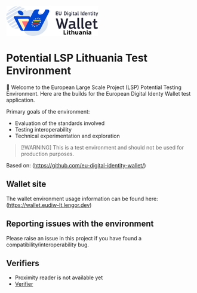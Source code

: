 ![Logo](./src/static/images/ic-logo.svg)

# Potential LSP Lithuania Test Environment
👋 Welcome to the European Large Scale Project (LSP) Potential Testing Environment. Here are the builds for the European Digital Identy Wallet test application.

Primary goals of the environment:
- Evaluation of the standards involved
- Testing interoperability
- Technical experimentation and exploration

> [!WARNING] This is a test environment and should not be used for production purposes.

Based on: (https://github.com/eu-digital-identity-wallet/)

## Wallet site
The wallet environment usage information can be found here: (https://wallet.eudiw-lt.lengor.dev)

## Reporting issues with the environment
Please raise an issue in this project if you have found a compatibility/interoperability bug.

## Verifiers
- Proximity reader is not available yet
- [Verifier](https://verifier.eudiw-lt.lengor.dev/)
